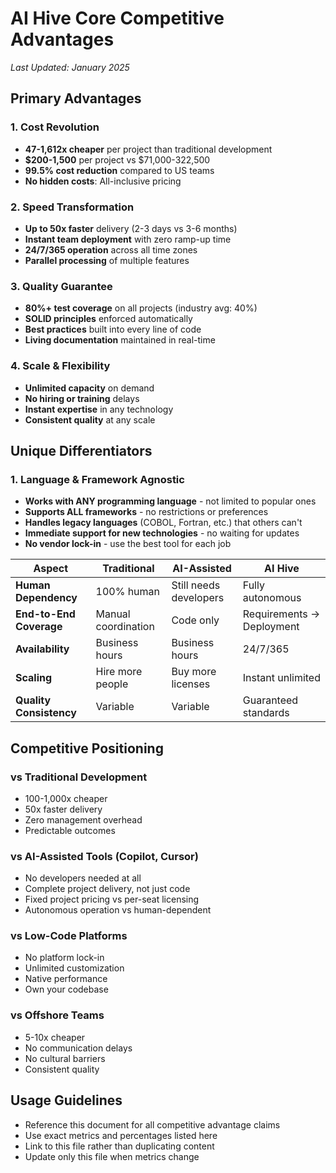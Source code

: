 # AI Hive Core Competitive Advantages
*Last Updated: January 2025*

## Primary Advantages

### 1. Cost Revolution
- **47-1,612x cheaper** per project than traditional development
- **$200-1,500** per project vs $71,000-322,500
- **99.5% cost reduction** compared to US teams
- **No hidden costs**: All-inclusive pricing

### 2. Speed Transformation
- **Up to 50x faster** delivery (2-3 days vs 3-6 months)
- **Instant team deployment** with zero ramp-up time
- **24/7/365 operation** across all time zones
- **Parallel processing** of multiple features

### 3. Quality Guarantee
- **80%+ test coverage** on all projects (industry avg: 40%)
- **SOLID principles** enforced automatically
- **Best practices** built into every line of code
- **Living documentation** maintained in real-time

### 4. Scale & Flexibility
- **Unlimited capacity** on demand
- **No hiring or training** delays
- **Instant expertise** in any technology
- **Consistent quality** at any scale

## Unique Differentiators

### 1. Language & Framework Agnostic
- **Works with ANY programming language** - not limited to popular ones
- **Supports ALL frameworks** - no restrictions or preferences
- **Handles legacy languages** (COBOL, Fortran, etc.) that others can't
- **Immediate support for new technologies** - no waiting for updates
- **No vendor lock-in** - use the best tool for each job

<div class="mermaid-diagram-wrapper">

| Aspect | Traditional | AI-Assisted | AI Hive |
|--------|------------|-------------|---------|
| **Human Dependency** | 100% human | Still needs developers | Fully autonomous |
| **End-to-End Coverage** | Manual coordination | Code only | Requirements → Deployment |
| **Availability** | Business hours | Business hours | 24/7/365 |
| **Scaling** | Hire more people | Buy more licenses | Instant unlimited |
| **Quality Consistency** | Variable | Variable | Guaranteed standards |

</div>

## Competitive Positioning

### vs Traditional Development
- 100-1,000x cheaper
- 50x faster delivery
- Zero management overhead
- Predictable outcomes

### vs AI-Assisted Tools (Copilot, Cursor)
- No developers needed at all
- Complete project delivery, not just code
- Fixed project pricing vs per-seat licensing
- Autonomous operation vs human-dependent

### vs Low-Code Platforms
- No platform lock-in
- Unlimited customization
- Native performance
- Own your codebase

### vs Offshore Teams
- 5-10x cheaper
- No communication delays
- No cultural barriers
- Consistent quality

## Usage Guidelines
- Reference this document for all competitive advantage claims
- Use exact metrics and percentages listed here
- Link to this file rather than duplicating content
- Update only this file when metrics change
